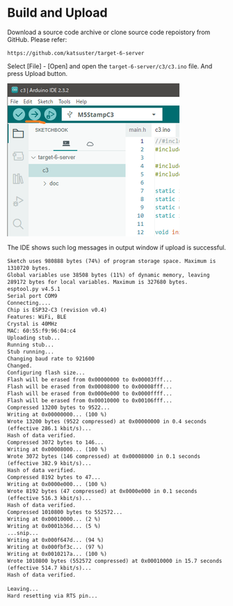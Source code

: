 # Build and Upload

Download a source code archive or clone source code repoistory from GitHub.
Please refer:

```
https://github.com/katsuster/target-6-server
```

Select [File] - [Open] and open the `target-6-server/c3/c3.ino` file.
And press Upload button.

![Upload](build__upload.png)

The IDE shows such log messages in output window if upload is successful.

```
Sketch uses 980888 bytes (74%) of program storage space. Maximum is 1310720 bytes.
Global variables use 38508 bytes (11%) of dynamic memory, leaving 289172 bytes for local variables. Maximum is 327680 bytes.
esptool.py v4.5.1
Serial port COM9
Connecting....
Chip is ESP32-C3 (revision v0.4)
Features: WiFi, BLE
Crystal is 40MHz
MAC: 60:55:f9:96:04:c4
Uploading stub...
Running stub...
Stub running...
Changing baud rate to 921600
Changed.
Configuring flash size...
Flash will be erased from 0x00000000 to 0x00003fff...
Flash will be erased from 0x00008000 to 0x00008fff...
Flash will be erased from 0x0000e000 to 0x0000ffff...
Flash will be erased from 0x00010000 to 0x00106fff...
Compressed 13200 bytes to 9522...
Writing at 0x00000000... (100 %)
Wrote 13200 bytes (9522 compressed) at 0x00000000 in 0.4 seconds (effective 286.1 kbit/s)...
Hash of data verified.
Compressed 3072 bytes to 146...
Writing at 0x00008000... (100 %)
Wrote 3072 bytes (146 compressed) at 0x00008000 in 0.1 seconds (effective 382.9 kbit/s)...
Hash of data verified.
Compressed 8192 bytes to 47...
Writing at 0x0000e000... (100 %)
Wrote 8192 bytes (47 compressed) at 0x0000e000 in 0.1 seconds (effective 516.3 kbit/s)...
Hash of data verified.
Compressed 1010800 bytes to 552572...
Writing at 0x00010000... (2 %)
Writing at 0x0001b36d... (5 %)
...snip...
Writing at 0x000f647d... (94 %)
Writing at 0x000fbf3c... (97 %)
Writing at 0x0010217a... (100 %)
Wrote 1010800 bytes (552572 compressed) at 0x00010000 in 15.7 seconds (effective 514.7 kbit/s)...
Hash of data verified.

Leaving...
Hard resetting via RTS pin...
```

